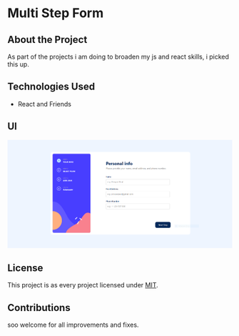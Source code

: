 # Multi Step Form

## About the Project

As part of the projects i am doing to broaden my js and react skills, i picked this up.

## Technologies Used

- React and Friends

## UI

![image](./public//final.PNG)

## License

This project is as every project licensed under [MIT](LICENSE).

## Contributions

soo welcome for all improvements and fixes.
